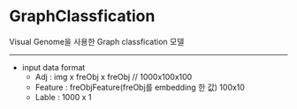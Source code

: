 # GraphClassfication
Visual Genome을 사용한 Graph classfication 모델

---

- input data format
  - Adj : img x freObj x freObj // 1000x100x100
  - Feature : freObjFeature(freObj를 embedding 한 값) 100x10
  - Lable : 1000 x 1
